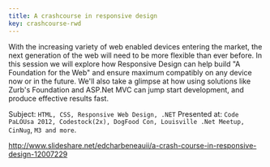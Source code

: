 ```yaml
--- 
title: A crashcourse in responsive design
key: crashcourse-rwd
---
```


With the increasing variety of web enabled devices entering the market, the next generation of the web will need to be more flexible than ever before. In this session we will explore how Responsive Design can help build "A Foundation for the Web" and ensure maximum compatibly on any device now or in the future. We'll also take a glimpse at how using solutions like Zurb's Foundation and ASP.Net MVC can jump start development, and produce effective results fast.

Subject: `HTML, CSS, Responsive Web Design, .NET`
Presented at: `Code PaLOUsa 2012, Codestock(2x), DogFood Con, Louisville .Net Meetup, CinNug`, `M3 and more`.

http://www.slideshare.net/edcharbeneauii/a-crash-course-in-responsive-design-12007229